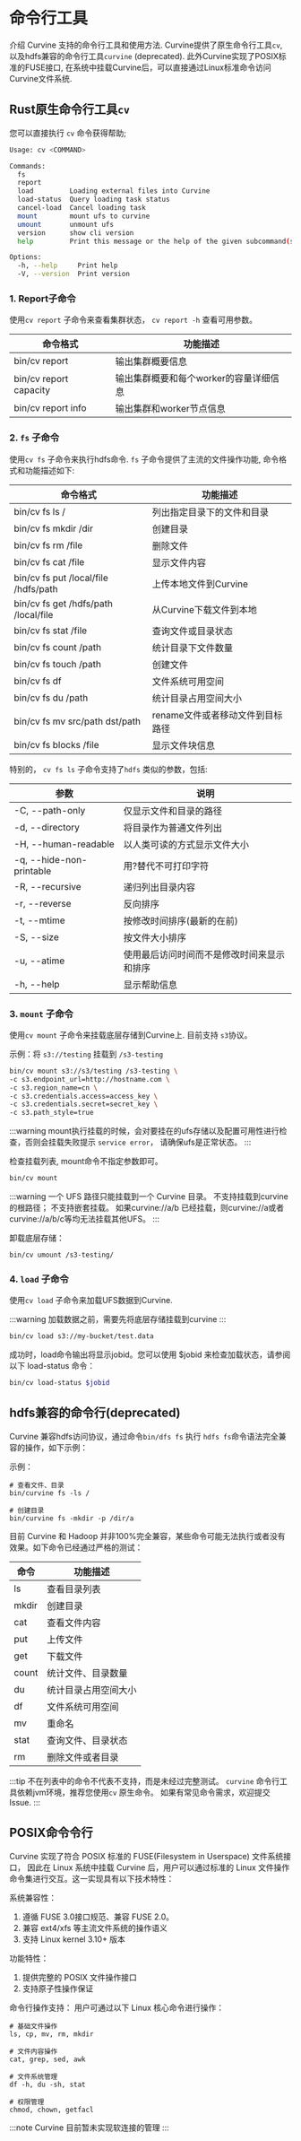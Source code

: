 # 命令行工具
介绍 Curvine 支持的命令行工具和使用方法. Curvine提供了原生命令行工具`cv`,  以及hdfs兼容的命令行工具`curvine` (deprecated). 此外Curvine实现了POSIX标准的FUSE接口, 在系统中挂载Curvine后，可以直接通过Linux标准命令访问Curvine文件系统.

## Rust原生命令行工具`cv`
您可以直接执行 `cv` 命令获得帮助;
```bash
Usage: cv <COMMAND>

Commands:
  fs
  report
  load         Loading external files into Curvine
  load-status  Query loading task status
  cancel-load  Cancel loading task
  mount        mount ufs to curvine
  umount       unmount ufs
  version      show cli version
  help         Print this message or the help of the given subcommand(s)

Options:
  -h, --help     Print help
  -V, --version  Print version
```

### 1. Report子命令

使用`cv report` 子命令来查看集群状态， `cv report -h` 查看可用参数。

| 命令格式                       | 功能描述                             |
|----------------------------|------------------------------------|
| bin/cv report         | 输出集群概要信息                    |
| bin/cv report capacity | 输出集群概要和每个worker的容量详细信息  |
| bin/cv report info    | 输出集群和worker节点信息          |

### 2. `fs` 子命令
使用`cv fs` 子命令来执行hdfs命令. `fs` 子命令提供了主流的文件操作功能, 命令格式和功能描述如下:

| 命令格式                       | 功能描述                             |
|----------------------------|------------------------------------|
| bin/cv fs ls /         | 列出指定目录下的文件和目录           |
| bin/cv fs mkdir /dir   | 创建目录                             |
| bin/cv fs rm /file     | 删除文件                             |
| bin/cv fs cat /file    | 显示文件内容                         |
| bin/cv fs put /local/file /hdfs/path | 上传本地文件到Curvine |
| bin/cv fs get /hdfs/path /local/file | 从Curvine下载文件到本地 |
| bin/cv fs stat /file | 查询文件或目录状态 |
| bin/cv fs count /path | 统计目录下文件数量 |
| bin/cv fs touch /path | 创建文件 |
| bin/cv fs df | 文件系统可用空间 |
| bin/cv fs du /path | 统计目录占用空间大小 |
| bin/cv fs mv src/path dst/path| rename文件或者移动文件到目标路径 |
| bin/cv fs blocks /file | 显示文件块信息 | 


特别的， `cv fs ls` 子命令支持了`hdfs` 类似的参数，包括:

| 参数 | 说明 |
|------|------|
| -C, --path-only | 仅显示文件和目录的路径 |
| -d, --directory | 将目录作为普通文件列出 |
| -H, --human-readable | 以人类可读的方式显示文件大小 |
| -q, --hide-non-printable | 用?替代不可打印字符 |
| -R, --recursive | 递归列出目录内容 |
| -r, --reverse | 反向排序 |
| -t, --mtime | 按修改时间排序(最新的在前) |
| -S, --size | 按文件大小排序 |
| -u, --atime | 使用最后访问时间而不是修改时间来显示和排序 |
| -h, --help | 显示帮助信息 |

### 3. `mount` 子命令
使用`cv mount` 子命令来挂载底层存储到Curvine上.  目前支持 `s3`协议。

示例：将 `s3://testing` 挂载到 `/s3-testing`
```bash
bin/cv mount s3://s3/testing /s3-testing \
-c s3.endpoint_url=http://hostname.com \
-c s3.region_name=cn \
-c s3.credentials.access=access_key \
-c s3.credentials.secret=secret_key \
-c s3.path_style=true
```

:::warning
mount执行挂载的时候，会对要挂在的ufs存储以及配置可用性进行检查，否则会挂载失败提示 `service error`， 请确保ufs是正常状态。
:::

检查挂载列表, mount命令不指定参数即可。
```bash
bin/cv mount
```

:::warning
一个 UFS 路径只能挂载到一个 Curvine 目录。 不支持挂载到curvine的根路径； 不支持嵌套挂载。 如果curvine://a/b 已经挂载，则curvine://a或者curvine://a/b/c等均无法挂载其他UFS。
:::

卸载底层存储：
```
bin/cv umount /s3-testing/
```

### 4. `load` 子命令
使用`cv load` 子命令来加载UFS数据到Curvine.

:::warning
加载数据之前，需要先将底层存储挂载到curvine
:::

```bash
bin/cv load s3://my-bucket/test.data
```

成功时，load命令输出将显示jobid。您可以使用 $jobid 来检查加载状态，请参阅以下 load-status 命令：
```bash
bin/cv load-status $jobid
```

## hdfs兼容的命令行(deprecated)
Curvine 兼容hdfs访问协议，通过命令`bin/dfs fs` 执行 `hdfs fs`命令语法完全兼容的操作，如下示例：

示例：
```
# 查看文件、目录
bin/curvine fs -ls /

# 创建目录
bin/curvine fs -mkdir -p /dir/a
```

目前 Curvine 和 Hadoop 并非100%完全兼容，某些命令可能无法执行或者没有效果。如下命令已经通过严格的测试：

| 命令  | 功能描述                     |
|-------|----------------------------|
| ls    | 查看目录列表                 |
| mkdir | 创建目录                     |
| cat   | 查看文件内容                 |
| put   | 上传文件                     |
| get   | 下载文件                     |
| count | 统计文件、目录数量           |
| du    | 统计目录占用空间大小         |
| df    | 文件系统可用空间             |
| mv    | 重命名                       |
| stat  | 查询文件、目录状态           |
| rm    | 删除文件或者目录             |

:::tip
不在列表中的命令不代表不支持，而是未经过完整测试。 `curvine` 命令行工具依赖jvm环境，推荐您使用`cv` 原生命令。 如果有常见命令需求，欢迎提交Issue.
:::

## POSIX命令令行
Curvine 实现了符合 POSIX 标准的 FUSE(Filesystem in Userspace) 文件系统接口，
因此在 Linux 系统中挂载 Curvine 后，用户可以通过标准的 Linux 文件操作命令集进行交互。这一实现具有以下技术特性：

系统兼容性： 
1. 遵循 FUSE 3.0接口规范、兼容 FUSE 2.0。 
2. 兼容 ext4/xfs 等主流文件系统的操作语义 
3. 支持 Linux kernel 3.10+ 版本

功能特性：
1. 提供完整的 POSIX 文件操作接口 
2. 支持原子性操作保证

命令行操作支持：
用户可通过以下 Linux 核心命令进行操作：
```
# 基础文件操作
ls, cp, mv, rm, mkdir

# 文件内容操作
cat, grep, sed, awk

# 文件系统管理
df -h, du -sh, stat

# 权限管理
chmod, chown, getfacl
```


:::note
Curvine 目前暂未实现软连接的管理
:::
